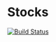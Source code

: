 # Stocks

[![Build Status](https://travis-ci.org/mleyb/stocks.svg?branch=master)](https://travis-ci.org/mleyb/stocks)
